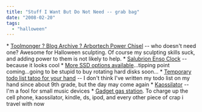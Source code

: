 ```yaml
---
title: "Stuff I Want But Do Not Need -- grab bag"
date: "2008-02-20"
tags: 
  - "halloween"
---
```


\* [Toolmonger ? Blog Archive ? Arbortech Power Chisel](http://toolmonger.com/2008/02/20/arbortech-power-chisel/ "Toolmonger ? Blog Archive ? Arbortech Power Chisel") -- who doesn't need one? Awesome for Halloween sculpting. Of course my sculpting skills suck, and adding power to them is not likely to help. \* [Salubrion Enso Clock](http://www.kk.org/cooltools/archives/002645.php) -- because it looks cool \* [More SSD options available](http://www.ubergizmo.com/15/archives/2008/02/mtron_new_128gb_ssd.html)...tipping point coming...going to be stupid to buy rotating hard disks soon... \* [Temporary todo list tatoo for your hand](http://www.crunchgear.com/2008/02/18/rad-temp-tattoo-your-to-dos-on-your-hand/) -- I don't think I've written my todo list on my hand since about 9th grade, but the day may come again \* [Kaossilator](http://www.korg.co.uk/products/dance_dj/kaossilator/kaossilator.asp) -- I'm a fool for small music devices \* [Gadget gas station](http://unclutterer.com/2008/01/24/gadget-gas-station/). To charge up the cell phone, kaossilator, kindle, ds, ipod, and every other piece of crap i travel with now
